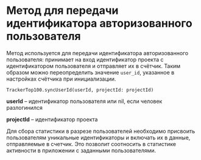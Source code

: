 # Метод для передачи идентификатора авторизованного пользователя

Метод используется для передачи идентификатора авторизованного пользователя: принимает на вход идентификатор проекта с идентификатором пользователя и отправляет их в счётчик. Таким образом можно переопределить значение `user_id`, указанное в настройках счётчика при инициализации.

```
TrackerTop100.syncUserId(userId, projectId: projectId)
```

**userId** – идентификатор пользователя или nil, если человек разлогинился

**projectId** – идентификатор проекта

Для сбора статистики в разрезе пользователей необходимо присвоить пользователям уникальные идентификаторы и включать их в данные, отправляемые в счетчик. Это позволит соотносить в статистике активности в приложении с заданными пользователями.
